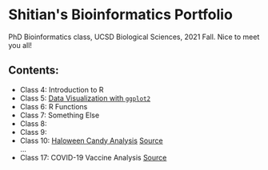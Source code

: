 # Shitian's Bioinformatics Portfolio
PhD Bioinformatics class, UCSD Biological Sciences, 2021 Fall. 
Nice to meet you all! 

## Contents: 

- Class 4: Introduction to R  
- Class 5: [Data Visualization with `ggplot2`](https://github.com/shitianL/BGGN213/blob/main/class05/class05.md)    
- Class 6: R Functions  
- Class 7: Something Else  
- Class 8: 
- Class 9:   
- Class 10:  [Haloween Candy Analysis](https://github.com/shitianL/BGGN213/blob/main/class10/class10.md) [Source](https://github.com/shitianL/BGGN213/blob/main/class09_mini_project/mini_project.Rmd)  
...  
- Class 17: COVID-19 Vaccine Analysis [Source](https://github.com/shitianL/BGGN213/blob/main/class17/class17.Rmd)
